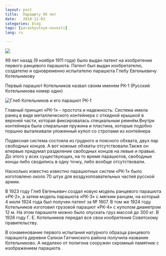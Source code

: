 ```yaml
---
layout: post
title:  Парашюту 99 лет
date:   2010-12-03
categories: blog
tags: [parashyutnye-novosti]
lang: ru

---
```

![]({{site.baseurl}}/img/posts/gleb_kotel2.jpg)

99 лет назад (9 ноября 1911 года) было выдан патент на изобретение первого ранцевого парашюта. Патент был выдан изобретателю, создателю и одновременно испытателю парашюта Глебу Евгеньевичу Котельникову

Первый парашют Котельников назвал своим именем РК-1 (Русский Котельникова номер один)

![Глеб Котельников и его парашют РК-1]({{site.baseurl}}/img/posts/pic_04.gif)

Главный принцип «РК-1» - простота и надежность. Система имела ранец в виде металлического контейнера с откидной крышкой в верхней части, которая фиксировалась специальным ремнём.Внутри контейнера была спиральная пружина и пластина, которые подобно поршню выталкивали уложенный купол со стропами из контейнера

Подвесная система состояла из грудного и поясного обхвата, двух пар свободных концов. А вот ножные обхваты отсутствовали.Также он впервые придумал разделение свободных концов на левые и правые. До этого у всех существующих, на то время парашютов, свободные концы либо сводились в одну точку, либо вообще отсутствовали.

Насколько известно известно парашютных систем «РК-1» было изготовлено около 70 штук для воздухоплавательных частей русской армии. 

В 1923 году Глеб Евгеньевич создал новую модель ранцевого парашюта «РК-2», а затем модель парашюта «РК-3» с мягким ранцем, на который 4 июля 1924 года был получен патент за № 1607. В том же 1924 году Котельников изготовил грузовой парашют «РК-4» с куполом диаметром 12 м. На этом парашюте можно было опускать груз массой до 300 кг. В 1926 году Г. Е. Котельников передал все свои изобретения Советскому правительству. 

В ознаменование первого испытания натурного образца ранцевого парашюта деревня Сализи Гатчинского района получила название Котельниково. А недалеко от полигона сооружен скромный памятник с изображением парашюта. 
